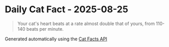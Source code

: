 # Daily Cat Fact - 2025-08-25

> Your cat's heart beats at a rate almost double that of yours, from 110-140 beats per minute.

Generated automatically using the [Cat Facts API](https://catfact.ninja)
